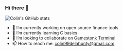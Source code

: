 ### Hi there 👋

![Colin's GitHub stats](https://github-readme-stats.vercel.app/api?username=colin99d&show_icons=true)

- 🔭 I’m currently working on open source finance tools
- 🌱 I’m currently learning C basics
- 👯 I’m looking to collaborate on [Gamestonk Terminal](https://github.com/GamestonkTerminal/GamestonkTerminal)
- 📫 How to reach me: colin99delahunty@gmail.com

<!--
**colin99d/colin99d** is a ✨ _special_ ✨ repository because its `README.md` (this file) appears on your GitHub profile.

Here are some ideas to get you started:

-->
